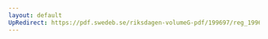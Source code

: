 ```yaml
---
layout: default
UpRedirect: https://pdf.swedeb.se/riksdagen-volumeG-pdf/199697/reg_199697/reg_199697_0474.pdf
---
```

